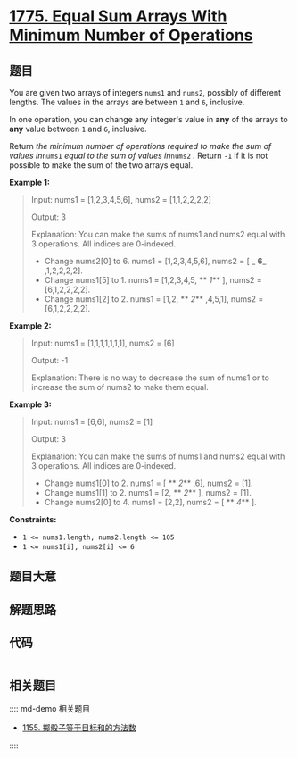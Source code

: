 # [1775. Equal Sum Arrays With Minimum Number of Operations](https://leetcode.com/problems/equal-sum-arrays-with-minimum-number-of-operations/)

## 题目

You are given two arrays of integers `nums1` and `nums2`, possibly of
different lengths. The values in the arrays are between `1` and `6`,
inclusive.

In one operation, you can change any integer's value in **any** of the arrays
to **any** value between `1` and `6`, inclusive.

Return _the minimum number of operations required to make the sum of values
in_`nums1` _equal to the sum of values in_`nums2` _._ Return `-1`​​​​​ if it
is not possible to make the sum of the two arrays equal.



**Example 1:**

> Input: nums1 = [1,2,3,4,5,6], nums2 = [1,1,2,2,2,2]
> 
> Output: 3
> 
> Explanation: You can make the sums of nums1 and nums2 equal with 3 operations. All indices are 0-indexed.
> - Change nums2[0] to 6. nums1 = [1,2,3,4,5,6], nums2 = [ _ **6**_ ,1,2,2,2,2].
> - Change nums1[5] to 1. nums1 = [1,2,3,4,5, ** _1_** ], nums2 = [6,1,2,2,2,2].
> - Change nums1[2] to 2. nums1 = [1,2, ** _2_** ,4,5,1], nums2 = [6,1,2,2,2,2].

**Example 2:**

> Input: nums1 = [1,1,1,1,1,1,1], nums2 = [6]
> 
> Output: -1
> 
> Explanation: There is no way to decrease the sum of nums1 or to increase the sum of nums2 to make them equal.

**Example 3:**

> Input: nums1 = [6,6], nums2 = [1]
> 
> Output: 3
> 
> Explanation: You can make the sums of nums1 and nums2 equal with 3 operations. All indices are 0-indexed. 
> - Change nums1[0] to 2. nums1 = [ ** _2_** ,6], nums2 = [1].
> - Change nums1[1] to 2. nums1 = [2, ** _2_** ], nums2 = [1].
> - Change nums2[0] to 4. nums1 = [2,2], nums2 = [ ** _4_** ].

**Constraints:**

  * `1 <= nums1.length, nums2.length <= 105`
  * `1 <= nums1[i], nums2[i] <= 6`


## 题目大意

## 解题思路

## 代码

```javascript

```

## 相关题目

:::: md-demo 相关题目
- [1155. 掷骰子等于目标和的方法数](https://leetcode.com/problems/number-of-dice-rolls-with-target-sum)

::::
